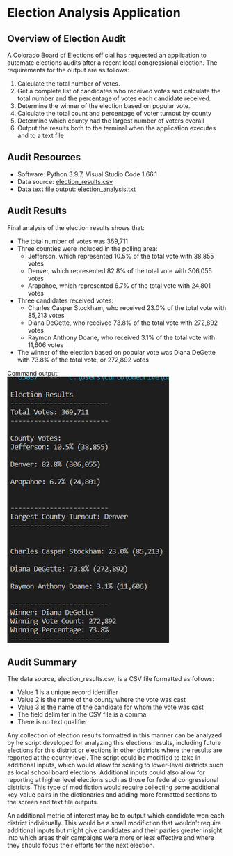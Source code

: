 # Election Analysis Application
## Overview of Election Audit
A Colorado Board of Elections official has requested an application to automate elections audits after a recent local congressional election.  The requirements for the output are as follows:

1. Calculate the total number of votes.
2. Get a complete list of candidates who received votes and calculate the total number and the percentage of votes each candidate received.
3. Determine the winner of the election based on popular vote.
4. Calculate the total count and percentage of voter turnout by county
5. Determine which county had the largest number of voters overall
6. Output the results both to the terminal when the application executes and to a text file

## Audit Resources
* Software:  Python 3.9.7, Visual Studio Code 1.66.1
* Data source:  [election_results.csv](https://github.com/curt0230/election-analysis/blob/main/resources/election_results.csv)
* Data text file output:  [election_analysis.txt](https://github.com/curt0230/election-analysis/blob/main/analysis/election_analysis.txt)

## Audit Results
Final analysis of the election results shows that:

* The total number of votes was 369,711
* Three counties were included in the polling area:
    * Jefferson, which represented 10.5% of the total vote with 38,855 votes
    * Denver, which represented 82.8% of the total vote with 306,055 votes
    * Arapahoe, which represented 6.7% of the total vote with 24,801 votes
* Three candidates received votes:
    * Charles Casper Stockham, who received 23.0% of the total vote with 85,213 votes
    * Diana DeGette, who received 73.8% of the total vote with 272,892 votes
    * Raymon Anthony Doane, who received 3.1% of the total vote with 11,606 votes
* The winner of the election based on popular vote was Diana DeGette with 73.8% of the total vote, or 272,892 votes

Command output:  
![terminal_output.png](/resources/terminal_output.png)

## Audit Summary
The data source, election_results.csv, is a CSV file formatted as follows:
* Value 1 is a unique record identifier
* Value 2 is the name of the county where the vote was cast
* Value 3 is the name of the candidate for whom the vote was cast
* The field delimiter in the CSV file is a comma
* There is no text qualifier
    
Any collection of election results formatted in this manner can be analyzed by he script developed for analyzing this elections results, including future elections for this district or elections in other districts where the results are reported at the county level.  The script could be modified to take in additional inputs, which would allow for scaling to lower-level districts such as local school board elections.  Additional inputs could also allow for reporting at higher level elections such as those for federal congressional districts.  This type of modifiction would require collecting some additional key-value pairs in the dictionaries and adding more formatted sections to the screen and text file outputs.

An additional metric of interest may be to output which candidate won each district individually.  This would be a small modifiction that wouldn't require additional inputs but might give candidates and their parties greater insight into which areas their campaigns were more or less effective and where they should focus their efforts for the next election.

